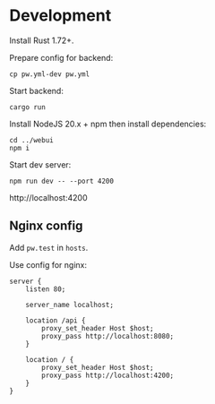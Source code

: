 # Development

Install Rust 1.72+.

Prepare config for backend:

```shell
cp pw.yml-dev pw.yml
```

Start backend:

```shell
cargo run
````

Install NodeJS 20.x + npm then install dependencies:

```shell
cd ../webui
npm i
```

Start dev server:

```shell
npm run dev -- --port 4200
```

http://localhost:4200

## Nginx config

Add `pw.test` in `hosts`.

Use config for nginx:

```nginx
server {
    listen 80;

    server_name localhost;

    location /api {
        proxy_set_header Host $host;
        proxy_pass http://localhost:8080;
    }

    location / {
        proxy_set_header Host $host;
        proxy_pass http://localhost:4200;
    }
}
```
